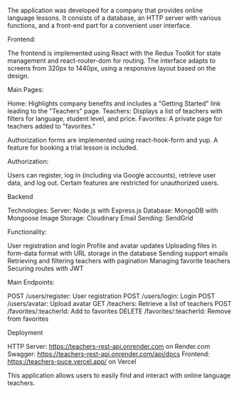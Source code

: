 The application was developed for a company that provides online language lessons.
It consists of a database, an HTTP server with various functions, 
and a front-end part for a convenient user interface.

Frontend:

The frontend is implemented using React with the Redux Toolkit for state management and react-router-dom for routing. The interface adapts to screens from 320px to 1440px, using a responsive layout based on the design.

Main Pages:

Home: Highlights company benefits and includes a "Getting Started" link leading to the "Teachers" page.
Teachers: Displays a list of teachers with filters for language, student level, and price.
Favorites: A private page for teachers added to "favorites."

Authorization forms are implemented using react-hook-form and yup. A feature for booking a trial lesson is included.

Authorization:

Users can register, log in (including via Google accounts), retrieve user data, and log out. Certain features are restricted for unauthorized users.

Backend

Technologies:
Server: Node.js with Express.js
Database: MongoDB with Mongoose
Image Storage: Cloudinary
Email Sending: SendGrid

Functionality:

User registration and login
Profile and avatar updates
Uploading files in form-data format with URL storage in the database
Sending support emails
Retrieving and filtering teachers with pagination
Managing favorite teachers
Securing routes with JWT

Main Endpoints:

POST /users/register: User registration
POST /users/login: Login
POST /users/avatar: Upload avatar
GET /teachers: Retrieve a list of teachers
POST /favorites/:teacherId: Add to favorites
DELETE /favorites/:teacherId: Remove from favorites

Deployment

HTTP Server:  https://teachers-rest-api.onrender.com   on Render.com 
Swagger:  https://teachers-rest-api.onrender.com/api/docs
Frontend:  https://teachers-puce.vercel.app/  on Vercel

This application allows users to easily find and interact with online language teachers.

